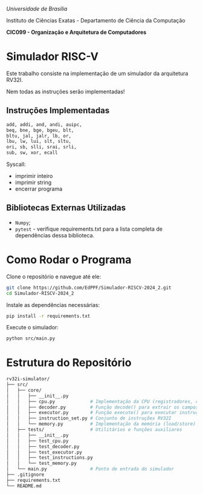 *Universidade de Brasília*

Instituto de Ciências Exatas - Departamento de Ciência da Computação

**CIC099 - Organização e Arquitetura de Computadores**

# Simulador RISC-V

Este trabalho consiste na implementação de um simulador da arquitetura RV32I.

Nem todas as instruções serão implementadas!

## Instruções Implementadas

```bash
add, addi, and, andi, auipc,
beq, bne, bge, bgeu, blt,
bltu, jal, jalr, lb, or,
lbu, lw, lui, slt, sltu,
ori, sb, slli, srai, srli,
sub, sw, xor, ecall
```

Syscall:

- imprimir inteiro
- imprimir string
- encerrar programa

## Bibliotecas Externas Utilizadas

- `Numpy`;
- `pytest` - verifique requirements.txt para a lista completa de dependências dessa biblioteca.

# Como Rodar o Programa

Clone o repositório e navegue até ele:

```bash
git clone https://github.com/EdPPF/Simulador-RISCV-2024_2.git
cd Simulador-RISCV-2024_2
```

Instale as dependências necessárias:

```bash
pip install -r requirements.txt
```

Execute o simulador:

```bash
python src/main.py
```

# Estrutura do Repositório

```bash
rv32i-simulator/
├── src/
│   ├── core/
│   │   ├── __init__.py
│   │   ├── cpu.py             # Implementação da CPU (registradores, ciclo de execução)
│   │   ├── decoder.py         # Função decode() para extrair os campos da instrução
│   │   ├── executor.py        # Função execute() para executar instruções
│   │   ├── instruction_set.py # Conjunto de instruções RV32I
│   │   └── memory.py          # Implementação da memória (load/store)
│   ├── tests/                 # Utilitários e funções auxiliares
│   │   ├── __init__.py
│   │   ├── test_cpu.py
│   │   ├── test_decoder.py
│   │   ├── test_executor.py
│   │   ├── test_instructions.py
│   │   └── test_memory.py
│   └── main.py                # Ponto de entrada do simulador
├── .gitignore
├── requirements.txt
└── README.md
```
